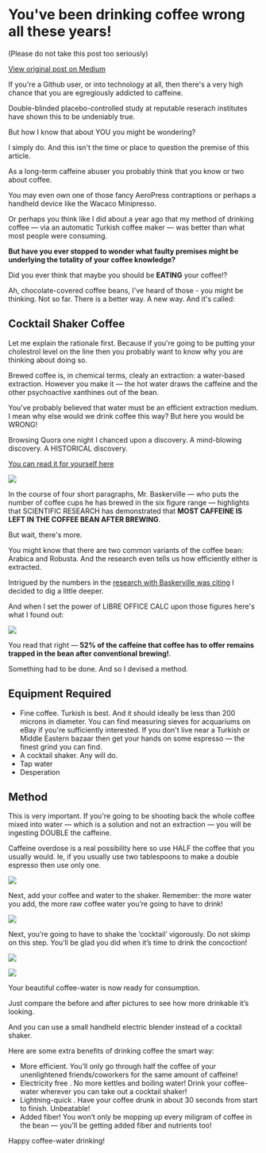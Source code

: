 # You've been drinking coffee wrong all these years!

(Please do not take this post too seriously)

[View original post on Medium](https://medium.com/@danielrosehill/introducing-cocktail-shaker-coffee-5bc7fd8eb9cc)

If you're a Github user, or into technology at all, then there's a very high chance that you are egregiously addicted to caffeine.

Double-blinded placebo-controlled study at reputable reserach institutes have shown this to be undeniably true.

But how I know that about YOU you might be wondering? 

I simply do. And this isn't the time or place to question the premise of this article.

As a long-term caffeine abuser you probably think that you know or two about coffee. 

You may even own one of those fancy AeroPress contraptions or perhaps a handheld device like the Wacaco Minipresso. 

Or perhaps you think like I did about a year ago that my method of drinking coffee — via an automatic Turkish coffee maker — was better than what most people were consuming.

**But have you ever stopped to wonder what faulty premises might be underlying the totality of your coffee knowledge?**

Did you ever think that maybe you should be **EATING** your coffee!?

Ah, chocolate-covered coffee beans, I've heard of those - you might be thinking. Not so far. There is a better way. A new way. And it's called:

## Cocktail Shaker Coffee

Let me explain the rationale first. Because if you're going to be putting your cholestrol level on the line then you probably want to know why you are thinking about doing so.

Brewed coffee is, in chemical terms, clealy an extraction: a water-based extraction. However you make it — the hot water draws the caffeine and the other psychoactive xanthines out of the bean.

You've probably believed that water must be an efficient extraction medium. I mean why else would we drink coffee this way? But here you would be WRONG!

Browsing Quora one night I chanced upon a discovery. A mind-blowing discovery. A HISTORICAL discovery.

[You can read it for yourself here](https://www.quora.com/How-much-caffeine-remains-in-used-coffee-grounds/answer/Peter-Baskerville)

![](/images/coffee1.png)

In the course of four short paragraphs, Mr. Baskerville — who puts the number of coffee cups he has brewed in the six figure range — highlights that SCIENTIFIC RESEARCH has demonstrated that **MOST CAFFEINE IS LEFT IN THE COFFEE BEAN AFTER BREWING**.

But wait, there's more.

You might know that there are two common variants of the coffee bean: Arabica and Robusta. And the research even tells us how efficiently either is extracted.

Intrigued by the numbers in the [research with Baskerville was citing](https://pubs.acs.org/doi/abs/10.1021/jf3040594) I decided to dig a little deeper.

And when I set the power of LIBRE OFFICE CALC upon those figures here's what I found out:

![](/images/coffee21.png)

You read that right — **52% of the caffeine that coffee has to offer remains trapped in the bean after conventional brewing!**.

Something had to be done. And so I devised a method.

## Equipment Required

- Fine coffee. Turkish is best. And it should ideally be less than 200 microns in diameter. You can find measuring sieves for acquariums on eBay if you're sufficiently interested. If you don't live near a Turkish or Middle Eastern bazaar then get your hands on some espresso — the finest grind you can find.
- A cocktail shaker. Any will do.
- Tap water
- Desperation

## Method

This is very important. If you're going to be shooting back the whole coffee mixed into water — which is a solution and not an extraction — you will be ingesting DOUBLE the caffeine.

Caffeine overdose is a real possibility here so use HALF the coffee that you usually would. Ie, if you usually use two tablespoons to make a double espresso then use only one.

![](/images/coffee3.png)

Next, add your coffee and water to the shaker. Remember: the more water you add, the more raw coffee water you’re going to have to drink!

![](/images/coffee4.png)

Next, you’re going to have to shake the ‘cocktail’ vigorously. Do not skimp on this step. You’ll be glad you did when it’s time to drink the concoction!

![](/images/coffee5.png)

![](/images/cofee6.png)

Your beautiful coffee-water is now ready for consumption.

Just compare the before and after pictures to see how more drinkable it’s looking.

And you can use a small handheld electric blender instead of a cocktail shaker.

Here are some extra benefits of drinking coffee the smart way:
- More efficient.  You’ll only go through half the coffee of your unenlightened friends/coworkers for the same amount of caffeine!
- Electricity free . No more kettles and boiling water! Drink your coffee- water wherever you can take out a cocktail shaker!
- Lightning-quick . Have your coffee drunk in about 30 seconds from start to finish. Unbeatable!
- Added fiber! You won’t only be mopping up every miligram of coffee in the bean — you’ll be getting added fiber and nutrients too!

Happy coffee-water drinking!

